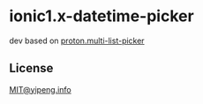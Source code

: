 # ionic1.x-datetime-picker
dev based on [proton.multi-list-picker](https://github.com/mmnaseri/proton.multi-list-picker)

## License
MIT@yipeng.info